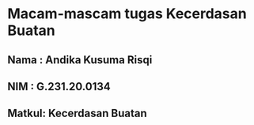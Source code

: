 # Macam-mascam tugas Kecerdasan Buatan
## Nama  : Andika Kusuma Risqi
## NIM   : G.231.20.0134
## Matkul: Kecerdasan Buatan
